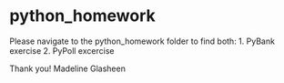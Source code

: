 # python_homework

  Please navigate to the python_homework folder to find both:
    1. PyBank exercise
    2. PyPoll excercise
    
   Thank you!
   Madeline Glasheen
